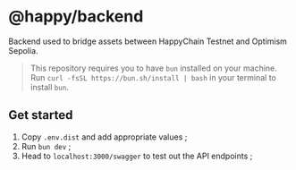 # @happy/backend

Backend used to bridge assets between HappyChain Testnet and Optimism Sepolia.

> This repository requires you to have `bun` installed on your machine. Run `curl -fsSL https://bun.sh/install | bash` in your terminal to install `bun`.

## Get started

1. Copy `.env.dist` and add appropriate values ;
2. Run `bun dev` ;
3. Head to `localhost:3000/swagger` to test out the API endpoints ;
